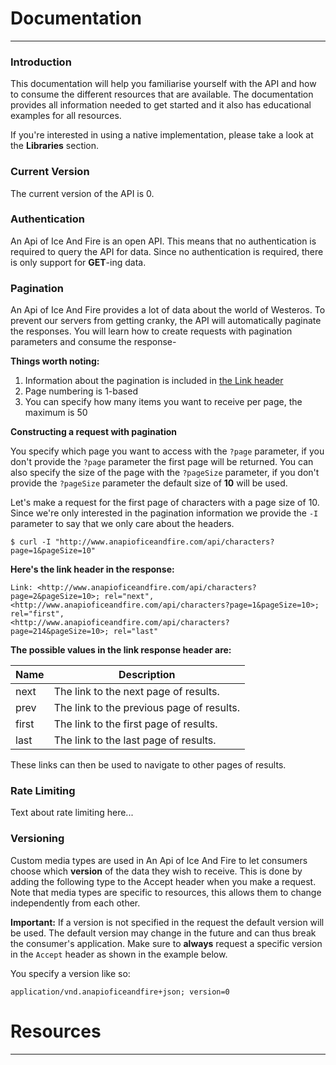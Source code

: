 # Documentation
- - -

<a name="intro"></a>
### Introduction


This documentation will help you familiarise yourself with the API and how to consume the different resources that are available. The documentation provides all information needed to get started and it also has educational examples for all resources.

If you're interested in using a native implementation, please take a look at the **Libraries** section.

<a name="current_version"></a>
### Current Version


The current version of the API is 0. 

<a name="authentication"></a>
### Authentication


An Api of Ice And Fire is an open API. This means that no authentication is required to query the API for data. Since no authentication is required, there is only support for **GET**-ing data.

<a name="pagination"></a>
### Pagination


An Api of Ice And Fire provides a lot of data about the world of Westeros. To prevent our servers from getting cranky, the API will automatically paginate the responses. You will learn how to create requests with pagination parameters and consume the response-

**Things worth noting:**

1. Information about the pagination is included in [the Link header](http://tools.ietf.org/html/rfc5988)
2. Page numbering is 1-based
3. You can specify how many items you want to receive per page, the maximum is 50

**Constructing a request with pagination**

You specify which page you want to access with the `?page` parameter, if you don't provide the `?page` parameter the first page will be returned. You can also specify the size of the page with the `?pageSize` parameter, if you don't provide the `?pageSize` parameter the default size of **10** will be used.

Let's make a request for the first page of characters with a page size of 10. Since we're only interested in the pagination information we provide the `-I` parameter to say that we only care about the headers.

``` command-line
$ curl -I "http://www.anapioficeandfire.com/api/characters?page=1&pageSize=10"
```

**Here's the link header in the response:**

	Link: <http://www.anapioficeandfire.com/api/characters?page=2&pageSize=10>; rel="next",
	<http://www.anapioficeandfire.com/api/characters?page=1&pageSize=10>; rel="first",  
	<http://www.anapioficeandfire.com/api/characters?page=214&pageSize=10>; rel="last"


**The possible values in the link response header are:**

<table class="table table-bordered table-hover">
  <thead>
    <tr>
      <th>Name</th>
      <th>Description</th>
    </tr>
  </thead>
  <tbody>
    <tr>
      <td>next</td>
      <td>The link to the next page of results.</td>
    </tr>
	<tr>
      <td>prev</td>
      <td>The link to the previous page of results.</td>
    </tr>
	<tr>
      <td>first</td>
      <td>The link to the first page of results.</td>
    </tr>
	<tr>
      <td>last</td>
      <td>The link to the last page of results.</td>
    </tr>
  </tbody>
</table>

These links can then be used to navigate to other pages of results.

<a name="rate_limiting"></a>
### Rate Limiting


Text about rate limiting here...

<a name="versioning"></a>
### Versioning


Custom media types are used in An Api of Ice And Fire to let consumers choose which **version** of the data they wish to receive. This is done by adding the following type to the Accept header when you make a request. Note that media types are specific to resources, this allows them to change independently from each other.

<div class="alert">

**Important:** If a version is not specified in the request the default version will be used. The default version may change in the future and can thus break the consumer's application. Make sure to **always** request a specific version in the ```Accept``` header as shown in the example below.

</div>

You specify a version like so:

    application/vnd.anapioficeandfire+json; version=0

# Resources
- - -


